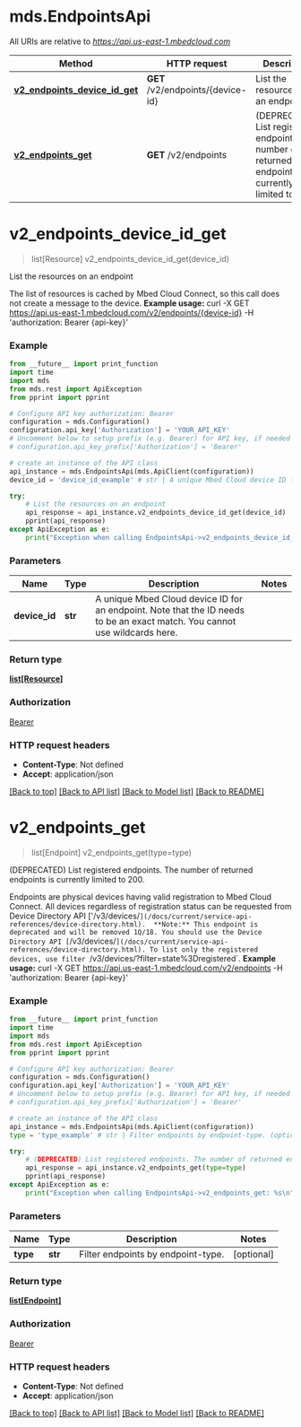 # mds.EndpointsApi

All URIs are relative to *https://api.us-east-1.mbedcloud.com*

Method | HTTP request | Description
------------- | ------------- | -------------
[**v2_endpoints_device_id_get**](EndpointsApi.md#v2_endpoints_device_id_get) | **GET** /v2/endpoints/{device-id} | List the resources on an endpoint
[**v2_endpoints_get**](EndpointsApi.md#v2_endpoints_get) | **GET** /v2/endpoints | (DEPRECATED) List registered endpoints. The number of returned endpoints is currently limited to 200.


# **v2_endpoints_device_id_get**
> list[Resource] v2_endpoints_device_id_get(device_id)

List the resources on an endpoint

The list of resources is cached by Mbed Cloud Connect, so this call does not create a message to the device.  **Example usage:**      curl -X GET https://api.us-east-1.mbedcloud.com/v2/endpoints/{device-id} -H 'authorization: Bearer {api-key}'      

### Example 
```python
from __future__ import print_function
import time
import mds
from mds.rest import ApiException
from pprint import pprint

# Configure API key authorization: Bearer
configuration = mds.Configuration()
configuration.api_key['Authorization'] = 'YOUR_API_KEY'
# Uncomment below to setup prefix (e.g. Bearer) for API key, if needed
# configuration.api_key_prefix['Authorization'] = 'Bearer'

# create an instance of the API class
api_instance = mds.EndpointsApi(mds.ApiClient(configuration))
device_id = 'device_id_example' # str | A unique Mbed Cloud device ID for an endpoint. Note that the ID needs to be an exact match. You cannot use wildcards here. 

try: 
    # List the resources on an endpoint
    api_response = api_instance.v2_endpoints_device_id_get(device_id)
    pprint(api_response)
except ApiException as e:
    print("Exception when calling EndpointsApi->v2_endpoints_device_id_get: %s\n" % e)
```

### Parameters

Name | Type | Description  | Notes
------------- | ------------- | ------------- | -------------
 **device_id** | **str**| A unique Mbed Cloud device ID for an endpoint. Note that the ID needs to be an exact match. You cannot use wildcards here.  | 

### Return type

[**list[Resource]**](Resource.md)

### Authorization

[Bearer](../README.md#Bearer)

### HTTP request headers

 - **Content-Type**: Not defined
 - **Accept**: application/json

[[Back to top]](#) [[Back to API list]](../README.md#documentation-for-api-endpoints) [[Back to Model list]](../README.md#documentation-for-models) [[Back to README]](../README.md)

# **v2_endpoints_get**
> list[Endpoint] v2_endpoints_get(type=type)

(DEPRECATED) List registered endpoints. The number of returned endpoints is currently limited to 200.

Endpoints are physical devices having valid registration to Mbed Cloud Connect. All devices regardless of registration status can be requested from Device Directory API ['/v3/devices/`](/docs/current/service-api-references/device-directory.html).  **Note:** This endpoint is deprecated and will be removed 1Q/18. You should use the Device Directory API [`/v3/devices/`](/docs/current/service-api-references/device-directory.html). To list only the registered devices, use filter `/v3/devices/?filter=state%3Dregistered`.  **Example usage:**      curl -X GET https://api.us-east-1.mbedcloud.com/v2/endpoints -H 'authorization: Bearer {api-key}'      

### Example 
```python
from __future__ import print_function
import time
import mds
from mds.rest import ApiException
from pprint import pprint

# Configure API key authorization: Bearer
configuration = mds.Configuration()
configuration.api_key['Authorization'] = 'YOUR_API_KEY'
# Uncomment below to setup prefix (e.g. Bearer) for API key, if needed
# configuration.api_key_prefix['Authorization'] = 'Bearer'

# create an instance of the API class
api_instance = mds.EndpointsApi(mds.ApiClient(configuration))
type = 'type_example' # str | Filter endpoints by endpoint-type. (optional)

try: 
    # (DEPRECATED) List registered endpoints. The number of returned endpoints is currently limited to 200.
    api_response = api_instance.v2_endpoints_get(type=type)
    pprint(api_response)
except ApiException as e:
    print("Exception when calling EndpointsApi->v2_endpoints_get: %s\n" % e)
```

### Parameters

Name | Type | Description  | Notes
------------- | ------------- | ------------- | -------------
 **type** | **str**| Filter endpoints by endpoint-type. | [optional] 

### Return type

[**list[Endpoint]**](Endpoint.md)

### Authorization

[Bearer](../README.md#Bearer)

### HTTP request headers

 - **Content-Type**: Not defined
 - **Accept**: application/json

[[Back to top]](#) [[Back to API list]](../README.md#documentation-for-api-endpoints) [[Back to Model list]](../README.md#documentation-for-models) [[Back to README]](../README.md)

